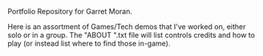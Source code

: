 Portfolio Repository for Garret Moran.

Here is an assortment of Games/Tech demos that I've worked on, either solo or in a group.
The "ABOUT <gamename>".txt file will list controls credits and how to play (or instead list where to find those in-game).
